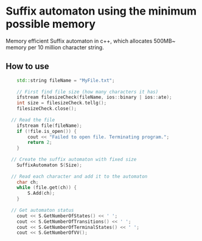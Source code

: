 # Suffix automaton using the minimum possible memory

Memory efficient Suffix automaton in c++, which allocates 500MB~ memory per 10 million character string.

## How to use
```c++
  	std::string fileName = "MyFile.txt";
	
	// First find file size (how many characters it has)
  	ifstream filesizeCheck(fileName, ios::binary | ios::ate);
	int size = filesizeCheck.tellg();
	filesizeCheck.close();
  
  // Read the file
	ifstream file(fileName);
	if (!file.is_open()) {
		cout << "Failed to open file. Terminating program.";
		return 2;
	}
  
  // Create the suffix automaton with fixed size
	SuffixAutomaton S(Size);
  
  // Read each character and add it to the automaton
  	char ch;
	while (file.get(ch)) {
		S.Add(ch);
	}
  
  // Get automaton status
	cout << S.GetNumberOfStates() << ' ';
	cout << S.GetNumberOfTransitions() << ' ';
	cout << S.GetNumberOfTerminalStates() << ' ';
	cout << S.GetNumberOfVV();
		
```
